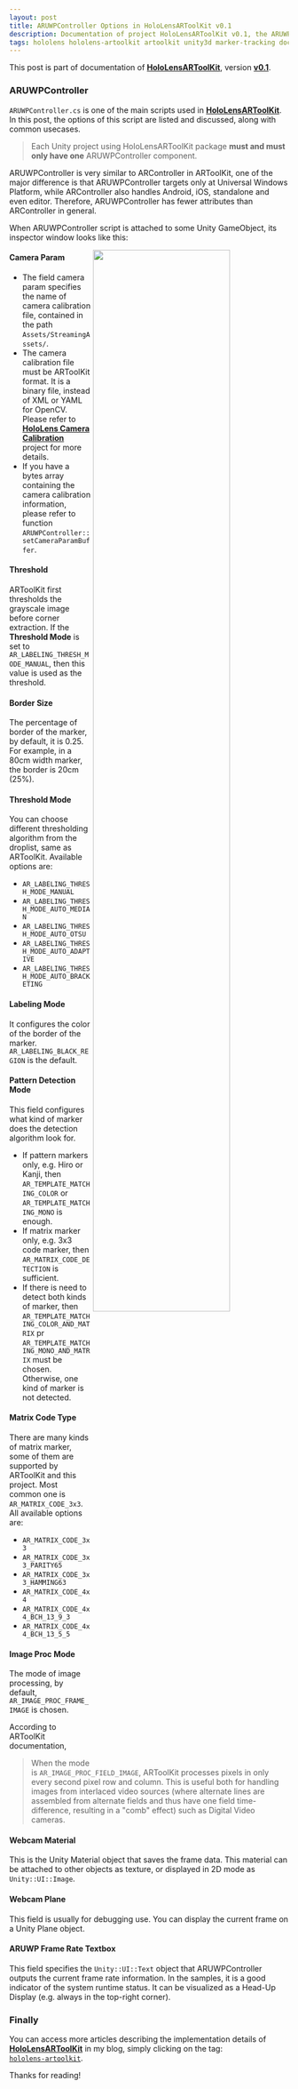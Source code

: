 ```yaml
---
layout: post
title: ARUWPController Options in HoloLensARToolKit v0.1
description: Documentation of project HoloLensARToolKit v0.1, the ARUWPController script used in HoloLensARToolKit, including the detailed explanation of its attributes, and common usecases.
tags: hololens hololens-artoolkit artoolkit unity3d marker-tracking documentation augmented-reality
---
```


This post is part of documentation of **[HoloLensARToolKit](https://github.com/qian256/HoloLensARToolKit)**, version **[v0.1](https://github.com/qian256/HoloLensARToolKit/releases/tag/v0.1)**.

### ARUWPController

`ARUWPController.cs` is one of the main scripts used in **[HoloLensARToolKit](https://github.com/qian256/HoloLensARToolKit)**. In this post, the options of this script are listed and discussed, along with common usecases.

> Each Unity project using HoloLensARToolKit package **must and must only have one** ARUWPController component.

ARUWPController is very similar to ARController in ARToolKit, one of the major difference is that ARUWPController targets only at Universal Windows Platform, while ARController also handles Android, iOS, standalone and even editor. Therefore, ARUWPController has fewer attributes than ARController in general.

When ARUWPController script is attached to some Unity GameObject, its inspector window looks like this:

<p class="full-width">
<img src="http://longqian.me/public/image/aruwpcontroller.png" width="70%" align="right"/>
</p>

#### Camera Param

- The field camera param specifies the name of camera calibration file, contained in the path `Assets/StreamingAssets/`. 
- The camera calibration file must be ARToolKit format. It is a binary file, instead of XML or YAML for OpenCV. Please refer to **[HoloLens Camera Calibration](https://github.com/qian256/HoloLensCamCalib)** project for more details.
- If you have a bytes array containing the camera calibration information, please refer to function `ARUWPController::setCameraParamBuffer`.

#### Threshold

ARToolKit first thresholds the grayscale image before corner extraction. If the **Threshold Mode** is set to `AR_LABELING_THRESH_MODE_MANUAL`, then this value is used as the threshold.

#### Border Size

The percentage of border of the marker, by default, it is 0.25. For example, in a 80cm width marker, the border is 20cm (25%). 

#### Threshold Mode

You can choose different thresholding algorithm from the droplist, same as ARToolKit. Available options are:

- `AR_LABELING_THRESH_MODE_MANUAL`
- `AR_LABELING_THRESH_MODE_AUTO_MEDIAN`
- `AR_LABELING_THRESH_MODE_AUTO_OTSU`
- `AR_LABELING_THRESH_MODE_AUTO_ADAPTIVE`
- `AR_LABELING_THRESH_MODE_AUTO_BRACKETING`

#### Labeling Mode

It configures the color of the border of the marker. `AR_LABELING_BLACK_REGION` is the default.

#### Pattern Detection Mode

This field configures what kind of marker does the detection algorithm look for.

- If pattern markers only, e.g. Hiro or Kanji, then `AR_TEMPLATE_MATCHING_COLOR` or `AR_TEMPLATE_MATCHING_MONO` is enough.
- If matrix marker only, e.g. 3x3 code marker, then `AR_MATRIX_CODE_DETECTION` is sufficient.
- If there is need to detect both kinds of marker, then `AR_TEMPLATE_MATCHING_COLOR_AND_MATRIX` pr `AR_TEMPLATE_MATCHING_MONO_AND_MATRIX` must be chosen. Otherwise, one kind of marker is not detected.

#### Matrix Code Type

There are many kinds of matrix marker, some of them are supported by ARToolKit and this project. Most common one is `AR_MATRIX_CODE_3x3`. All available options are:

- `AR_MATRIX_CODE_3x3`
- `AR_MATRIX_CODE_3x3_PARITY65`
- `AR_MATRIX_CODE_3x3_HAMMING63`
- `AR_MATRIX_CODE_4x4`
- `AR_MATRIX_CODE_4x4_BCH_13_9_3`
- `AR_MATRIX_CODE_4x4_BCH_13_5_5`

#### Image Proc Mode

The mode of image processing, by default, `AR_IMAGE_PROC_FRAME_IMAGE` is chosen.

According to ARToolKit documentation, 

> When the mode is `AR_IMAGE_PROC_FIELD_IMAGE`, ARToolKit processes pixels in only every second pixel row and column. This is useful both for handling images from interlaced video sources (where alternate lines are assembled from alternate fields and thus have one field time-difference, resulting in a "comb" effect) such as Digital Video cameras.

#### Webcam Material

This is the Unity Material object that saves the frame data. This material can be attached to other objects as texture, or displayed in 2D mode as `Unity::UI::Image`.

#### Webcam Plane

This field is usually for debugging use. You can display the current frame on a Unity Plane object.

#### ARUWP Frame Rate Textbox

This field specifies the `Unity::UI::Text` object that ARUWPController outputs the current frame rate information. In the samples, it is a good indicator of the system runtime status. It can be visualized as a Head-Up Display (e.g. always in the top-right corner).



### Finally

You can access more articles describing the implementation details of **[HoloLensARToolKit](https://github.com/qian256/HoloLensARToolKit)** in my blog, simply clicking on the tag: <a class="no-underline" href="http://longqian.me/tag/hololens-artoolkit/"><code class="highligher-rouge"><nobr>hololens-artoolkit</nobr></code></a>.



Thanks for reading!  <i class="em em-lq"></i>

